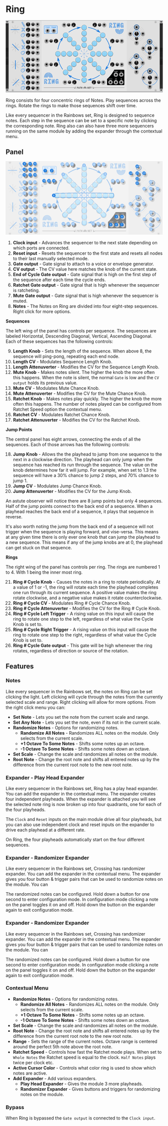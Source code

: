 
# Ring
![Image of Ring module](../images/Ring.png)

Ring consists for four concentric rings of Notes. Play sequences across the rings. Rotate the rings to make those sequences shift over time.

Like every sequencer in the Rainbows set, Ring is designed to sequence notes. Each step in the sequence can be set to a specific note by clicking the corresponding note. Ring also can also have three more sequencers running on the same module by adding the expander through the contextual menu.

## Panel

![Image of controls](../images/Ring/labels.png)

1. **Clock input** - Advances the sequencer to the next state depending on which ports are connected.
2. **Reset input** - Resets the sequencer to the first state and resets all nodes to their last manually selected mode.
3. **Gate output** - Gate signal to attach to a voice or envelope generator.
4. **CV output** - The CV value here matches the knob of the current state. 
5. **End of Cycle Gate output** - Gate signal that is high on the first step of the sequence after each time the cycle ends.
6. **Ratchet Gate output** - Gate signal that is high whenever the sequencer is ratcheting.
7. **Mute Gate output** - Gate signal that is high whenever the sequencer is muted.
8. **Notes** - The Notes on Ring are divided into four eight-step sequences. Right click for more options.

**Sequences**

The left wing of the panel has controls per sequence. The sequences are labeled Horizontal, Descending Diagonal, Vertical, Ascending Diagonal. Each of these sequences has the following controls:

9. **Length Knob** - Sets the length of the sequence. When above 8, the sequence will ping-pong, repeating each end node.
10. **Length CV** - Modulates Sequence Length Knob.
11. **Length Attenuverter** - Modifies the CV for the Sequence Length Knob.
12. **Mute Knob** - Makes notes silent. The higher the knob the more often this happens. When the note is silent, the normal `Gate` is low and the `CV output` holds its previous value.
13. **Mute CV** - Modulates Mute Chance Knob.
14. **Mute Attenuverter** - Modifies the CV for the Mute Chance Knob.
15. **Ratchet Knob** - Makes notes play quickly. The higher the knob the more often this happens. The number of notes played can be configured from Ratchet Speed option the contextual menu.
16. **Ratchet CV** - Modulates Ratchet Chance Knob.
17. **Ratchet Attenuverter** - Modifies the CV for the Ratchet Knob.

**Jump Points**

The central panel has eight arrows, connecting the ends of all the sequences. Each of those arrows has the following controls:

18. **Jump Knob** - Allows the the playhead to jump from one sequence to the next in a clockwise direction. The playhead can only jump when the sequence has reached its run through the sequence. The value on the knob determines how far it will jump. For example, when set to 1.3 the sequence will have a 30% chance to jump 2 steps, and 70% chance to jump 1.
19. **Jump CV** - Modulates Jump Chance Knob.
20. **Jump Attenuverter** - Modifies the CV for the Jump Knob.

An astute observer will notice there are 8 jump points but only 4 sequences. Half of the jump points connect to the back end of a sequence. When a playhead reaches the back end of a sequence, it plays that sequence in reverse. 

It's also worth noting the jump from the back end of a sequence will not trigger when the sequence is playing forward, and vise-versa. This means at any given time there is only ever one knob that can jump the playhead to a new sequence. This means if any of the jump knobs are at 0, the playhead can get stuck on that sequence.

**Rings**

The right wing of the panel has controls per ring. The rings are numbered 1 to 4. With 1 being the inner most ring.

21. **Ring # Cycle Knob** - Causes the notes in a ring to rotate periodically. At a value of 1 or -1, the ring will rotate each time the playhead completes one run through its current sequence. A positive value makes the ring rotate clockwise, and a negative value makes it rotate counterclockwise.
22. **Ring # Cycle CV** - Modulates Ring # Cycle Chance Knob.
23. **Ring # Cycle Attenuverter** - Modifies the CV for the Ring # Cycle Knob.
24. **Ring # Cycle Left Trigger** - A rising value on this input will cause the ring to rotate one step to the left, regardless of what value the Cycle Knob is set to.
25. **Ring # Cycle Right Trigger** - A rising value on this input will cause the ring to rotate one step to the right, regardless of what value the Cycle Knob is set to.
26. **Ring # Cycle Gate output** - This gate will be high whenever the ring rotates, regardless of direction or source of the rotation.

## Features

### Notes

Like every sequencer in the Rainbows set, the notes on Ring can be set clicking the light. Left clicking will cycle through the notes from the currently selected scale and range. Right clicking will allow for more options. From the right click menu you can:

- **Set Note** - Lets you set the note from the current scale and range.
- **Set Any Note** - Lets you set the note, even if its not in the current scale.
- **Randomize Notes** - Options for randomizing notes.
  - **Randomize All Notes** - Randomizes ALL notes on the module. Only selects from the current scale.
  - **+1 Octave To Some Notes** - Shifts some notes up an octave.
  - **-1 Octave To Some Notes** - Shifts some notes down an octave.
- **Set Scale** -  Change the scale and randomizes all notes on the module.
- **Root Note** -  Change the root note and shifts all entered notes up by the difference from the current root note to the new root note.

### Expander - Play Head Expander

Like every sequencer in the Rainbows set, Ring has a play head expander. You can add the expander in the contextual menu. The expander creates four independent playheads. When the expander is attached you will see the selected note ring is now broken up into four quadrants, one for each of the four playheads.

The `Clock` and `Reset` inputs on the main module drive all four playheads, but you can also use independent clock and reset inputs on the expander to drive each playhead at a different rate.

On Ring, the four playheads automatically start on the four different sequences.

### Expander - Randomizer Expander

Like every sequencer in the Rainbows set, Crossing has randomizer expander. You can add the expander in the contextual menu. The expander gives you four button & trigger pairs that can be used to randomize notes on the module. You can 

The randomized notes can be configured. Hold down a button for one second to enter configuration mode. In configuration mode clicking a note on the panel toggles it on and off. Hold down the button on the expander again to exit configuration mode.

### Expander - Randomizer Expander

Like every sequencer in the Rainbows set, Crossing has randomizer expander. You can add the expander in the contextual menu. The expander gives you four button & trigger pairs that can be used to randomize notes on the module. You can 

The randomized notes can be configured. Hold down a button for one second to enter configuration mode. In configuration mode clicking a note on the panel toggles it on and off. Hold down the button on the expander again to exit configuration mode.

### Contextual Menu

- **Randomize Notes** - Options for randomizing notes.
  - **Randomize All Notes** - Randomizes ALL notes on the module. Only selects from the current scale.
  - **+1 Octave To Some Notes** - Shifts some notes up an octave.
  - **-1 Octave To Some Notes** - Shifts some notes down an octave.
- **Set Scale** -  Change the scale and randomizes all notes on the module.
- **Root Note** -  Change the root note and shifts all entered notes up by the difference from the current root note to the new root note.
- **Range** - Sets the range of the current notes. Octave range is centered around the perfect 5th note above the root note.
- **Ratchet Speed** - Controls how fast the Ratchet mode plays. When set to `Whole Notes` the Ratchet speed is equal to the clock. `Half Notes` plays twice per clock etc.
- **Active Cursor Color** - Controls what color ring is used to show which notes are active.
- **Add Expander** - Add various expanders.
  - **Play Head Expander** - Gives the module 3 more playheads.
  - **Randomizer Expander** - Gives buttons and triggers for randomizing notes on the module.

### Bypass

When Ring is bypassed the `Gate output` is connected to the `Clock input`.
